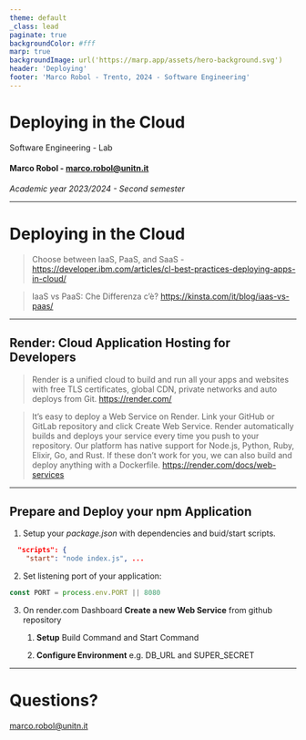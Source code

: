 ```yaml
---
theme: default
_class: lead
paginate: true
backgroundColor: #fff
marp: true
backgroundImage: url('https://marp.app/assets/hero-background.svg')
header: 'Deploying'
footer: 'Marco Robol - Trento, 2024 - Software Engineering'
---
```


# **Deploying in the Cloud**

Software Engineering - Lab

#### Marco Robol - marco.robol@unitn.it

*Academic year 2023/2024 - Second semester*

---

# Deploying in the Cloud

> Choose between IaaS, PaaS, and SaaS - https://developer.ibm.com/articles/cl-best-practices-deploying-apps-in-cloud/

> IaaS vs PaaS: Che Differenza c’è? https://kinsta.com/it/blog/iaas-vs-paas/

---

## Render: Cloud Application Hosting for Developers

> Render is a unified cloud to build and run all your apps and websites with free TLS certificates, global CDN, private networks and auto deploys from Git. https://render.com/

> It’s easy to deploy a Web Service on Render. Link your GitHub or GitLab repository and click Create Web Service. Render automatically builds and deploys your service every time you push to your repository. Our platform has native support for Node.js, Python, Ruby, Elixir, Go, and Rust. If these don’t work for you, we can also build and deploy anything with a Dockerfile. https://render.com/docs/web-services

---

## Prepare and Deploy your npm Application 

1. Setup your *package.json* with dependencies and buid/start scripts.

```json
  "scripts": {
    "start": "node index.js", ...
```

2. Set listening port of your application:

```javascript
const PORT = process.env.PORT || 8080
```

3. On render.com Dashboard **Create a new Web Service** from github repository

    1. **Setup** Build Command and Start Command

    1. **Configure Environment** e.g. DB_URL and SUPER_SECRET

---

# Questions?

marco.robol@unitn.it